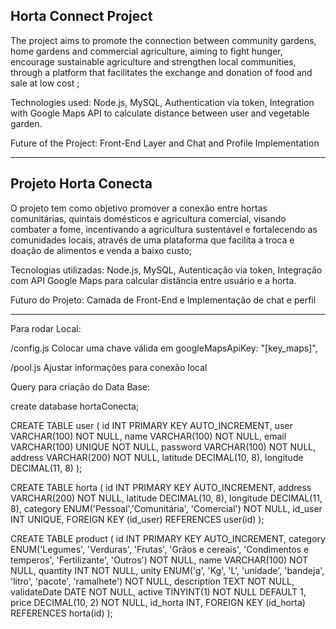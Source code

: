 ## Horta Connect Project

The project aims to promote the connection between community gardens, home gardens and commercial agriculture, aiming to fight hunger, encourage sustainable agriculture and strengthen local communities, through a platform that facilitates the exchange and donation of food and sale at low cost ;

Technologies used: Node.js, MySQL, Authentication via token, Integration with Google Maps API to calculate distance  between user and vegetable garden.

Future of the Project: Front-End Layer and Chat and Profile Implementation​

-----

## Projeto Horta Conecta

O projeto tem como objetivo promover a conexão entre hortas comunitárias, quintais domésticos e agricultura comercial, visando combater a fome, incentivando a agricultura sustentável e fortalecendo as comunidades locais, através de uma plataforma que facilita a troca e doação de alimentos e venda a baixo custo;​

Tecnologias utilizadas: Node.js, MySQL, Autenticação via token, Integração com API Google Maps para calcular distância entre usuário e a horta.

Futuro do Projeto: Camada de Front-End e Implementação de chat e perfil​

-----
    
Para rodar Local:

/config.js
Colocar uma chave válida em 
googleMapsApiKey: "[key_maps]",

/pool.js
Ajustar informações para conexão local


Query para criação do Data Base:

create database hortaConecta;

CREATE TABLE user (
    id INT PRIMARY KEY AUTO_INCREMENT,
    user VARCHAR(100) NOT NULL,
    name VARCHAR(100) NOT NULL,
    email VARCHAR(100) UNIQUE NOT NULL,
    password VARCHAR(100) NOT NULL,
    address VARCHAR(200) NOT NULL,
    latitude DECIMAL(10, 8),
    longitude DECIMAL(11, 8)
);


CREATE TABLE horta (
    id INT PRIMARY KEY AUTO_INCREMENT,
    address VARCHAR(200) NOT NULL,
    latitude DECIMAL(10, 8),
    longitude DECIMAL(11, 8),
    category ENUM('Pessoal','Comunitária', 'Comercial') NOT NULL,
    id_user INT UNIQUE,
    FOREIGN KEY (id_user) REFERENCES user(id)
);

CREATE TABLE product (
    id INT PRIMARY KEY AUTO_INCREMENT,
    category ENUM('Legumes', 'Verduras', 'Frutas', 'Grãos e cereais', 'Condimentos e temperos', 'Fertilizante', 'Outros') NOT NULL,
    name VARCHAR(100) NOT NULL,
    quantity INT NOT NULL,
    unity ENUM('g', 'Kg', 'L', 'unidade', 'bandeja', 'litro', 'pacote', 'ramalhete') NOT NULL,
    description TEXT NOT NULL,
    validateDate DATE NOT NULL,
	active TINYINT(1) NOT NULL DEFAULT 1,
	price DECIMAL(10, 2) NOT NULL,
    id_horta INT,
    FOREIGN KEY (id_horta) REFERENCES horta(id)
);
